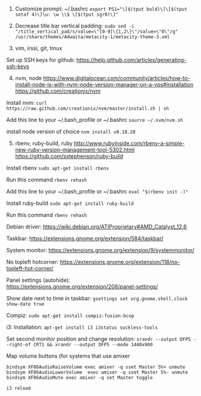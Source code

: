 1. Customize prompt: ~/.bashrc
`export PS1="\[$(tput bold)\]\[$(tput setaf 4)\]\u: \w \\$ \[$(tput sgr0)\]"`

2. Decrease title bar vertical padding:
`sudo sed -i "/title_vertical_pad/s/value=\"[0-9]\{1,2\}\"/value=\"0\"/g" /usr/share/themes/Adwaita/metacity-1/metacity-theme-3.xml`  

3. vim, irssi, git, tmux

Set up SSH keys for github:
https://help.github.com/articles/generating-ssh-keys

4. nvm, node
https://www.digitalocean.com/community/articles/how-to-install-node-js-with-nvm-node-version-manager-on-a-vps#installation
https://github.com/creationix/nvm

Install nvm:
`curl https://raw.github.com/creationix/nvm/master/install.sh | sh`

Add this line to your ~/.bash_profile or ~/.bashrc
`source ~/.nvm/nvm.sh`

install node version of choice 
`nvm install v0.10.20`

5. rbenv, ruby-build, ruby
http://www.rubyinside.com/rbenv-a-simple-new-ruby-version-management-tool-5302.html
https://github.com/sstephenson/ruby-build

Install rbenv
`sudo apt-get install rbenv`

Run this command
`rbenv rehash`

Add this line to your ~/.bash_profile or ~/.bashrc
`eval "$(rbenv init -)"`

Install ruby-build
`sudo apt-get install ruby-build`

Run this command
`rbenv rehash`

Debian driver:
https://wiki.debian.org/ATIProprietary#AMD_Catalyst_12.6

Taskbar:
https://extensions.gnome.org/extension/584/taskbar/

System monitor:
https://extensions.gnome.org/extension/9/systemmonitor/

No topleft hotcorner:
https://extensions.gnome.org/extension/118/no-topleft-hot-corner/

Panel settings (autohide):
https://extensions.gnome.org/extension/208/panel-settings/

Show date next to time in taskbar:
`gsettings set org.gnome.shell.clock show-date true`

Compiz:
`sudo apt-get install compiz-fusion-bcop`

i3:
Installation:
`apt-get install i3 i3status suckless-tools`

Set second monitor position and change resolution:
`xrandr --output DFP5 --right-of CRT1 && xrandr --output DFP5 --mode 1440x900`

Map volume buttons (for systems that use amixer
```
bindsym XF86AudioRaiseVolume exec amixer -q sset Master 5%+ unmute
bindsym XF86AudioLowerVolume  exec amixer -q sset Master 5%- unmute
bindsym XF86AudioMute exec amixer -q set Master toggle
```
`i3 reload`



